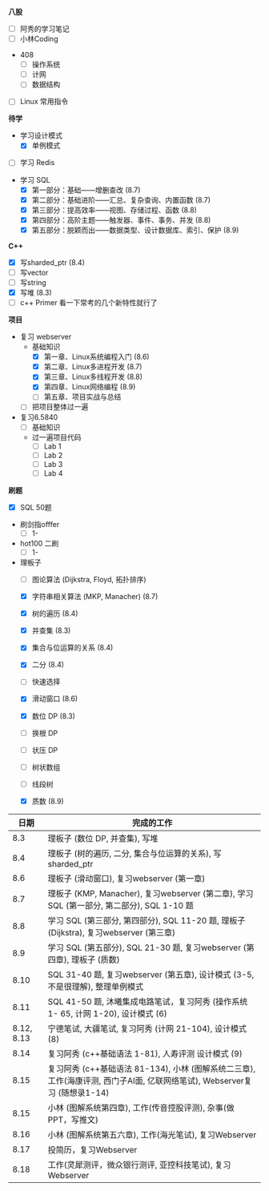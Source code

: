 **八股**

- [ ] 阿秀的学习笔记
- [ ] 小林Coding
- 408 
  - [ ] 操作系统
  - [ ] 计网
  - [ ] 数据结构
- [ ] Linux 常用指令

**待学**

- 学习设计模式
  - [x] 单例模式
- [ ] 学习 Redis
- 学习 SQL
  - [x] 第一部分：基础——增删查改 (8.7)
  - [x] 第二部分：基础进阶——汇总、复杂查询、内置函数 (8.7)
  - [x] 第三部分：提高效率——视图、存储过程、函数 (8.8)
  - [x] 第四部分：高阶主题——触发器、事件、事务、并发 (8.8)
  - [x] 第五部分：脱颖而出——数据类型、设计数据库、索引、保护 (8.9)

**C++**

- [x] 写sharded_ptr (8.4)
- [ ] 写vector
- [ ] 写string
- [x] 写堆 (8.3)
- [ ] c++ Primer 看一下常考的几个新特性就行了

**项目**

- 复习 webserver
  - 基础知识
    - [x] 第一章、Linux系统编程入门 (8.6)
    - [x] 第二章、Linux多进程开发 (8.7)
    - [x] 第三章、Linux多线程开发 (8.8)
    - [x] 第四章、Linux网络编程 (8.9)
    - [ ] 第五章、项目实战与总结
  - [ ] 把项目整体过一遍
- 复习6.5840
  - [ ] 基础知识
  - 过一遍项目代码
    - [ ] Lab 1
    - [ ] Lab 2
    - [ ] Lab 3
    - [ ] Lab 4

**刷题**

- [x] SQL 50题
- 刷剑指offfer
  - [ ] 1-
- hot100 二刷
  - [ ] 1-
- 理板子
  - [ ] 图论算法 (Dijkstra, Floyd, 拓扑排序)
  - [x] 字符串相关算法 (MKP, Manacher) (8.7)
  - [x] 树的遍历 (8.4)
  - [x] 并查集 (8.3)
  - [x] 集合与位运算的关系 (8.4)
  - [x] 二分 (8.4)
  - [ ] 快速选择
  - [x] 滑动窗口 (8.6)
  - [x] 数位 DP (8.3)
  - [ ] 换根 DP
  - [ ] 状压 DP
  - [ ] 树状数组
  - [ ] 线段树
  - [x] 质数 (8.9)
  

| 日期 | 完成的工作                                                                               |
| ---- | ---------------------------------------------------------------------------------------- |
| 8.3  | 理板子 (数位 DP, 并查集), 写堆                                                           |
| 8.4  | 理板子 (树的遍历, 二分, 集合与位运算的关系), 写 sharded_ptr                              |
| 8.6  | 理板子 (滑动窗口), 复习webserver (第一章)                                                |
| 8.7  | 理板子 (KMP, Manacher), 复习webserver (第二章), 学习 SQL (第一部分, 第二部分), SQL 1-10 题 |
| 8.8  | 学习 SQL (第三部分, 第四部分), SQL 11-20 题, 理板子 (Dijkstra), 复习webserver (第三章)|
| 8.9  | 学习 SQL (第五部分), SQL 21-30 题, 复习webserver (第四章), 理板子 (质数)|
| 8.10  | SQL 31-40 题, 复习webserver (第五章), 设计模式 (3-5, 不是很理解), 整理单例模式|
| 8.11  | SQL 41-50 题, 沐曦集成电路笔试，复习阿秀 (操作系统 1- 65, 计网 1-20), 设计模式 (6)|
| 8.12, 8.13  | 宁德笔试, 大疆笔试, 复习阿秀 (计网 21-104), 设计模式 (8)|
| 8.14  | 复习阿秀 (c++基础语法 1-81), 人寿评测 设计模式 (9)|
| 8.15  | 复习阿秀 (c++基础语法 81-134), 小林 (图解系统二三章), 工作(海康评测, 西门子AI面, 亿联网络笔试), Webserver复习 (随想录1-14)|
| 8.15  | 小林 (图解系统第四章), 工作(传音控股评测), 杂事(做PPT，写推文)|
| 8.16  | 小林 (图解系统第五六章), 工作(海光笔试), 复习Webserver|
| 8.17  | 投简历，复习Webserver|
| 8.18  | 工作(灵犀测评，微众银行测评, 亚控科技笔试), 复习Webserver|